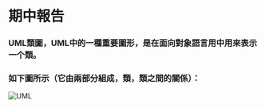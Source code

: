 # 期中報告
### UML類圖，UML中的一種重要圖形，是在面向對象語言用中用來表示一个類。
### 如下圖所示（它由兩部分組成，類，類之間的關係）：
![UML](https://github.com/0senyu0/UML11024122/assets/91513668/3e45fe7a-f30b-4327-a762-5162f8ae1a0c)
